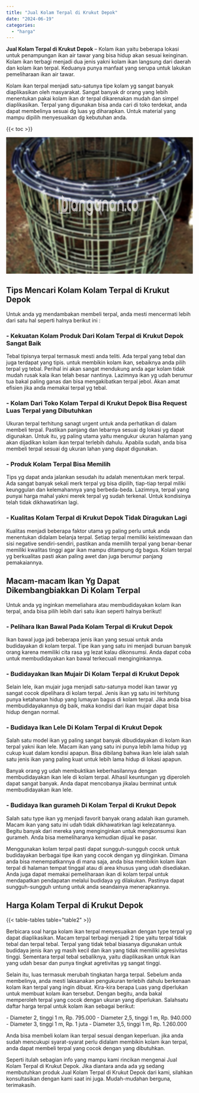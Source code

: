 ```yaml
---
title: "Jual Kolam Terpal di Krukut Depok"
date: "2024-06-19"
categories: 
  - "harga"
---
```


**Jual Kolam Terpal di Krukut Depok** – Kolam ikan yaitu beberapa lokasi untuk penampungan ikan air tawar yang bisa hidup akan sesuai keinginan. Kolam ikan terbagi menjadi dua jenis yakni kolam ikan langsung dari daerah dan kolam ikan terpal. Keduanya punya manfaat yang serupa untuk lakukan pemeliharaan ikan air tawar.

Kolam ikan terpal menjadi satu-satunya tipe kolam yg sangat banyak diaplikasikan oleh masyarakat. Sangat banyak dr orang yang lebih menentukan pakai kolam ikan dr terpal dikarenakan mudah dan simpel diaplikasikan. Terpal yang digunakan bisa anda cari di toko terdekat, anda dapat membelinya sesuai dg luas yg diharapkan. Untuk material yang mampu dipilih menyesuaikan dg kebutuhan anda.

{{< toc >}}

![Jual Kolam Terpal di Krukut Depok](/images/jual-kolam-terpal-60.png)

## Tips Mencari Kolam Kolam Terpal di Krukut Depok

Untuk anda yg mendambakan membeli terpal, anda mesti mencermati lebih dari satu hal seperti halnya berikut ini :

### \- Kekuatan Kolam Produk Dari Kolam Terpal di Krukut Depok Sangat Baik

Tebal tipisnya terpal termasuk mesti anda teliti. Ada terpal yang tebal dan juga terdapat yang tipis. untuk membikin kolam ikan, sebaiknya anda pilih terpal yg tebal. Perihal ini akan sangat mendukung anda agar kolam tidak mudah rusak kala ikan telah besar nantinya. Lazimnya ikan yg udah berumur tua bakal paling ganas dan bisa mengakibatkan terpal jebol. Akan amat efisien jika anda memakai terpal yg tebal.

### \- Kolam Dari Toko Kolam Terpal di Krukut Depok Bisa Request Luas Terpal yang Dibutuhkan

Ukuran terpal terhitung sanagt urgent untuk anda perhatikan di dalam membeli terpal. Pastikan panjang dan lebarnya sesuai dg lokasi yg dapat digunakan. Untuk itu, yg paling utama yaitu mengukur ukuran halaman yang akan dijadikan kolam ikan terpal terlebih dahulu. Apabila sudah, anda bisa membeli terpal sesuai dg ukuran lahan yang dapat digunakan.

### \- Produk Kolam Terpal Bisa Memilih

Tips yg dapat anda jalankan sesudah itu adalah menentukan merk terpal. Ada sangat banyak sekali merk terpal yg bisa dipilih, tiap-tiap terpal miliki keunggulan dan kelemahannya yang berbeda-beda. Lazimnya, terpal yang punyai harga mahal yakni merek terpal yg sudah terkenal. Untuk kondisinya telah tidak dikhawatirkan lagi.

### \- Kualitas Kolam Terpal di Krukut Depok Tidak Diragukan Lagi

Kualitas menjadi beberapa faktor utama yg paling perlu untuk anda menentukan didalam belanja terpal. Setiap terpal memiliki keistimewaan dan sisi negative sendiri-sendiri, pastikan anda memilih terpal yang benar-benar memiliki kwalitas tinggi agar ikan mampu ditampung dg bagus. Kolam terpal yg berkualitas pasti akan paling awet dan juga berumur panjang pemakaiannya.

## Macam-macam Ikan Yg Dapat Dikembangbiakkan Di Kolam Terpal

Untuk anda yg inginkan memeliahara atau membudidayakan kolam ikan terpal, anda bisa pilih lebih dari satu ikan seperti halnya berikut!

### \- Pelihara Ikan Bawal Pada Kolam Terpal di Krukut Depok

Ikan bawal juga jadi beberapa jenis ikan yang sesuai untuk anda budidayakan di kolam terpal. Tipe ikan yang satu ini menjadi buruan banyak orang karena memiliki cita rasa yg lezat kalau dikonsumsi. Anda dapat coba untuk membudidayakan kan bawal terkecuali menginginkannya.

### \- Budidayakan Ikan Mujair Di Kolam Terpal di Krukut Depok

Selain lele, ikan mujair juga menjadi satu-satunya model ikan tawar yg sangat cocok dipelihara di kolam terpal. Jenis ikan yg satu ini terhitung punya ketahanan hidup yang lumayan bagus di kolam terpal. Jika anda bisa membudidayakannya dg baik, maka kondisi dari ikan mujair dapat bisa hidup dengan normal.

### \- Budidaya Ikan Lele Di Kolam Terpal di Krukut Depok

Salah satu model ikan yg paling sangat banyak dibudidayakan di kolam ikan terpal yakni ikan lele. Macam ikan yang satu ini punya lebih lama hidup yg cukup kuat dalam kondisi apapun. Bisa dibilang bahwa ikan lele ialah salah satu jenis ikan yang paling kuat untuk lebih lama hidup di lokasi apapun.

Banyak orang yg udah membuktikan keberhasilannya dengan membudidayakan ikan lele di kolam terpal. Alhasil keuntungan yg diperoleh dapat sangat banyak. Anda dapat mencobanya jikalau berminat untuk membudidayakan ikan lele.

### \- Budidaya Ikan gurameh Di Kolam Terpal di Krukut Depok

Salah satu type ikan yg menjadi favorit banyak orang adalah ikan gurameh. Macam ikan yang satu ini udah tidak dikhawatirkan lagi kelezatannya. Begitu banyak dari mereka yang menginginkan untuk mengkonsumsi ikan gurameh. Anda bisa memeliharanya kemudian dijual ke pasar.

Menggunakan kolam terpal pasti dapat sungguh-sungguh cocok untuk budidayakan berbagai tipe ikan yang cocok dengan yg diinginkan. Dimana anda bisa menempatkannya di mana saja, anda bisa membikin kolam ikan terpal di halaman tempat tinggal atau di area khusus yang udah disediakan. Anda juga dapat memakai pemeliharaan ikan di kolam terpal untuk mendapatkan pendapatan melalui budidaya yg dilakukan. Pastinya dapat sungguh-sungguh untung untuk anda seandainya menerapkannya.

## Harga Kolam Terpal di Krukut Depok

{{< table-tables table="table2" >}}

Berbicara soal harga kolam ikan terpal menyesuaikan dengan type terpal yg dapat diaplikasikan. Macam terpal terbagi menjadi 2 tipe yaitu terpal tidak tebal dan terpal tebal. Terpal yang tidak tebal biasanya digunakan untuk budidaya jenis ikan yg masih kecil dan ikan yang tidak memiliki agresivitas tinggi. Sementara terpal tebal sebaliknya, yaitu diaplikasikan untuk ikan yang udah besar dan punya tingkat agretivitas yg sangat tinggi.

Selain itu, luas termasuk merubah tingkatan harga terpal. Sebelum anda membelinya, anda mesti laksanakan pengukuran terlebih dahulu berkenaan kolam ikan terpal yang ingin dibuat. Kira-kira berapa Luas yang diperlukan untuk membuat kolam ikan tersebut. Dengan begitu, anda bakal memperoleh terpal yang cocok dengan ukuran yang diperlukan. Salahsatu daftar harga terpal untuk kolam ikan sebagai berikut:

\- Diameter 2, tinggi 1 m, Rp. 795.000 - Diameter 2,5, tinggi 1 m, Rp. 940.000 - Diameter 3, tinggi 1 m, Rp. 1 juta - Diameter 3,5, tinggi 1 m, Rp. 1.260.000

Anda bisa membeli kolam ikan terpal sesuai dengan keperluan. jika anda sudah mencukupi syarat-syarat perlu didalam membikin kolam ikan terpal, anda dapat membeli terpal yang cocok dengan yang dibutuhkan.

Seperti itulah sebagian info yang mampu kami rincikan mengenai Jual Kolam Terpal di Krukut Depok. Jika diantara anda ada yg sedang membutuhkan produk Jual Kolam Terpal di Krukut Depok dari kami, silahkan konsultasikan dengan kami saat ini juga. Mudah-mudahan berguna, terimakasih.
